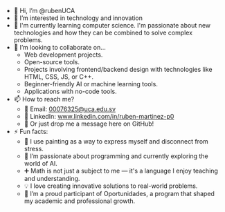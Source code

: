 - 👋 Hi, I’m @rubenUCA
- 👀 I’m interested in technology and innovation
- 🌱 I'm currently learning computer science. I'm passionate about new technologies and how they can be combined to solve complex problems.
- 💞️ I’m looking to collaborate on...
    - Web development projects.
    - Open-source tools.
    - Projects involving frontend/backend design with technologies like HTML, CSS, JS, or C++.
    - Beginner-friendly AI or machine learning tools.
    - Applications with no-code tools.
- 📫 How to reach me?
    - 📧 Email: 00076325@uca.edu.sv
    - 💼 LinkedIn: www.linkedin.com/in/ruben-martinez-p0
    - 💬 Or just drop me a message here on GitHub!
- ⚡ Fun facts:
    - 🎨 I use painting as a way to express myself and disconnect from stress.
    - 🤖 I’m passionate about programming and currently exploring the world of AI.
    - ➕ Math is not just a subject to me — it's a language I enjoy teaching and understanding.
    - 💡 I love creating innovative solutions to real-world problems.
    - 🚀 I’m a proud participant of Oportunidades, a program that shaped my academic and professional growth.

